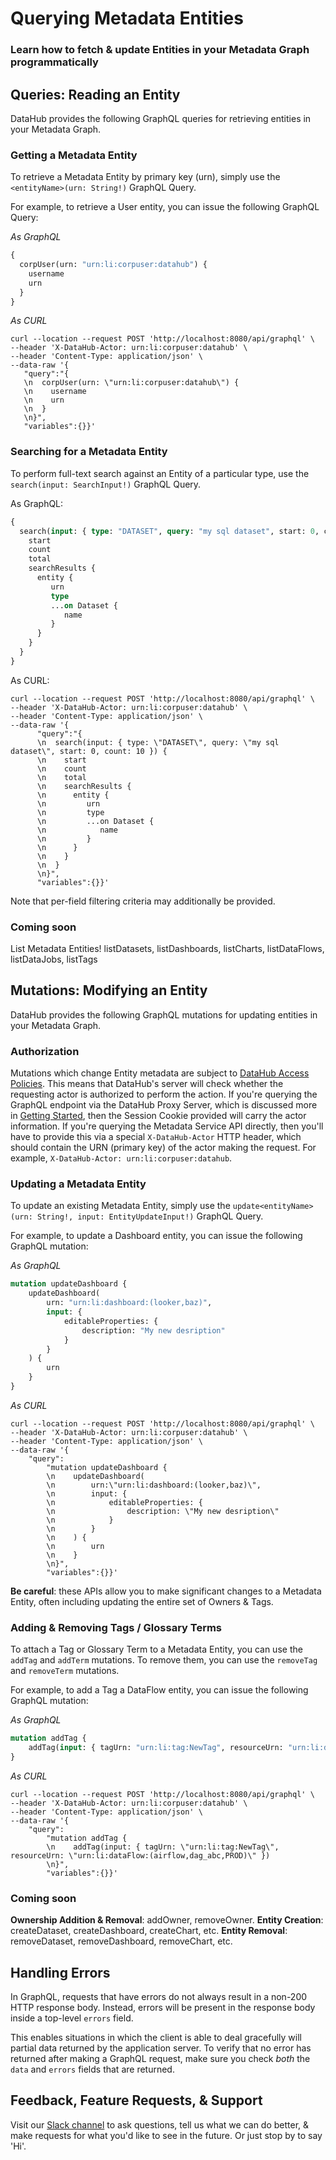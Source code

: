 # Querying Metadata Entities 

### Learn how to fetch & update Entities in your Metadata Graph programmatically

## Queries: Reading an Entity 

DataHub provides the following GraphQL queries for retrieving entities in your Metadata Graph. 

### Getting a Metadata Entity 

To retrieve a Metadata Entity by primary key (urn), simply use the `<entityName>(urn: String!)` GraphQL Query. 

For example, to retrieve a User entity, you can issue the following GraphQL Query:

*As GraphQL*

```graphql 
{
  corpUser(urn: "urn:li:corpuser:datahub") {
    username
    urn
  }
}
```

*As CURL*

```curl
curl --location --request POST 'http://localhost:8080/api/graphql' \
--header 'X-DataHub-Actor: urn:li:corpuser:datahub' \
--header 'Content-Type: application/json' \
--data-raw '{
   "query":"{
   \n  corpUser(urn: \"urn:li:corpuser:datahub\") {
   \n    username
   \n    urn
   \n  }
   \n}",
   "variables":{}}'
```

### Searching for a Metadata Entity 

To perform full-text search against an Entity of a particular type, use the `search(input: SearchInput!)` GraphQL Query.

As GraphQL:

```graphql 
{
  search(input: { type: "DATASET", query: "my sql dataset", start: 0, count: 10 }) {
    start
    count
    total
    searchResults {
      entity {
         urn
         type
         ...on Dataset {
            name
         }
      }
    }
  }
}
```

As CURL:

```curl
curl --location --request POST 'http://localhost:8080/api/graphql' \
--header 'X-DataHub-Actor: urn:li:corpuser:datahub' \
--header 'Content-Type: application/json' \
--data-raw '{
      "query":"{
      \n  search(input: { type: \"DATASET\", query: \"my sql dataset\", start: 0, count: 10 }) {
      \n    start
      \n    count
      \n    total
      \n    searchResults {
      \n      entity {
      \n         urn
      \n         type
      \n         ...on Dataset {
      \n            name
      \n         }
      \n      }
      \n    }
      \n  }
      \n}",
      "variables":{}}'
```

Note that per-field filtering criteria may additionally be provided. 

### Coming soon

List Metadata Entities! listDatasets, listDashboards, listCharts, listDataFlows, listDataJobs, listTags


## Mutations: Modifying an Entity 

DataHub provides the following GraphQL mutations for updating entities in your Metadata Graph. 

### Authorization

Mutations which change Entity metadata are subject to [DataHub Access Policies](../../../docs/policies.md). This means that DataHub's server
will check whether the requesting actor is authorized to perform the action. If you're querying the GraphQL endpoint via the DataHub
Proxy Server, which is discussed more in [Getting Started](./getting-started.md), then the Session Cookie provided will carry the actor information.
If you're querying the Metadata Service API directly, then you'll have to provide this via a special `X-DataHub-Actor` HTTP header, which should
contain the URN (primary key) of the actor making the request. For example, `X-DataHub-Actor: urn:li:corpuser:datahub`. 
  
### Updating a Metadata Entity

To update an existing Metadata Entity, simply use the `update<entityName>(urn: String!, input: EntityUpdateInput!)` GraphQL Query.

For example, to update a Dashboard entity, you can issue the following GraphQL mutation:

*As GraphQL*

```graphql 
mutation updateDashboard {
    updateDashboard(
        urn: "urn:li:dashboard:(looker,baz)",
        input: {
            editableProperties: {
                description: "My new desription"
            }
        }
    ) {
        urn
    }
}
```

*As CURL*

```curl
curl --location --request POST 'http://localhost:8080/api/graphql' \
--header 'X-DataHub-Actor: urn:li:corpuser:datahub' \
--header 'Content-Type: application/json' \
--data-raw '{
    "query":
        "mutation updateDashboard {
        \n    updateDashboard(
        \n        urn:\"urn:li:dashboard:(looker,baz)\",
        \n        input: {
        \n            editableProperties: {
        \n                description: \"My new desription\"
        \n            }
        \n        }
        \n    ) {
        \n        urn
        \n    }
        \n}",
        "variables":{}}'
```

**Be careful**: these APIs allow you to make significant changes to a Metadata Entity, often including
updating the entire set of Owners & Tags. 

### Adding & Removing Tags / Glossary Terms

To attach a Tag or Glossary Term to a Metadata Entity, you can use the `addTag` and `addTerm` mutations.
To remove them, you can use the `removeTag` and `removeTerm` mutations. 

For example, to add a Tag a DataFlow entity, you can issue the following GraphQL mutation: 

*As GraphQL*

```graphql 
mutation addTag {
    addTag(input: { tagUrn: "urn:li:tag:NewTag", resourceUrn: "urn:li:dataFlow:(airflow,dag_abc,PROD)" })
}
```

*As CURL*

```curl
curl --location --request POST 'http://localhost:8080/api/graphql' \
--header 'X-DataHub-Actor: urn:li:corpuser:datahub' \
--header 'Content-Type: application/json' \
--data-raw '{
    "query":
        "mutation addTag {
        \n    addTag(input: { tagUrn: \"urn:li:tag:NewTag\", resourceUrn: \"urn:li:dataFlow:(airflow,dag_abc,PROD)\" })
        \n}",
        "variables":{}}'
```

### Coming soon 

**Ownership Addition & Removal**: addOwner, removeOwner. 
**Entity Creation**: createDataset, createDashboard, createChart, etc. 
**Entity Removal**: removeDataset, removeDashboard, removeChart, etc.

## Handling Errors

In GraphQL, requests that have errors do not always result in a non-200 HTTP response body. Instead, errors will be
present in the response body inside a top-level `errors` field. 

This enables situations in which the client is able to deal gracefully will partial data returned by the application server.
To verify that no error has returned after making a GraphQL request, make sure you check *both* the `data` and `errors` fields that are returned. 

## Feedback, Feature Requests, & Support

Visit our [Slack channel](https://datahubspace.slack.com/join/shared_invite/zt-nx7i0dj7-I3IJYC551vpnvvjIaNRRGw#/shared-invite/email) to ask questions, tell us what we can do better, & make requests for what you'd like to see in the future. Or just
stop by to say 'Hi'. 